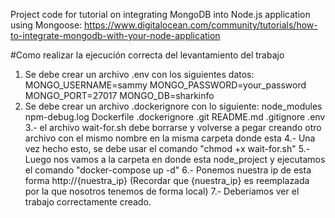 Project code for tutorial on integrating MongoDB into Node.js application using Mongoose: https://www.digitalocean.com/community/tutorials/how-to-integrate-mongodb-with-your-node-application

#Como realizar la ejecución correcta del levantamiento del trabajo
1. Se debe crear un archivo .env con los siguientes datos:
MONGO_USERNAME=sammy
MONGO_PASSWORD=your_password
MONGO_PORT=27017
MONGO_DB=sharkinfo
2. Se debe crear un archivo .dockerignore con lo siguiente:
node_modules
npm-debug.log
Dockerfile
.dockerignore
.git
README.md
.gitignore
.env
3.- el archivo wait-for.sh debe borrarse y volverse a pegar creando otro archivo con el mismo nombre en la misma carpeta donde esta
4.- Una vez hecho esto, se debe usar el comando "chmod +x wait-for.sh"
5.- Luego nos vamos a la carpeta en donde esta node_project y ejecutamos el comando "docker-compose up -d"
6.- Ponemos nuestra ip de esta forma http://{nuestra_ip}  (Recordar que {nuestra_ip} es reemplazada por la que nosotros tenemos de forma local)
7.- Deberiamos ver el trabajo correctamente creado.

